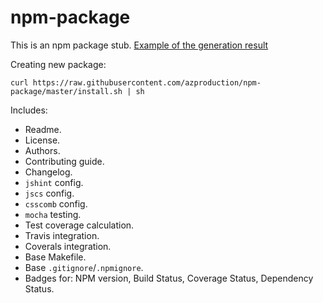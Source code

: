 # npm-package

This is an npm package stub. [Еxample of the generation result](https://github.com/azproduction/1css)

Creating new package:

```
curl https://raw.githubusercontent.com/azproduction/npm-package/master/install.sh | sh
```

Includes:

 * Readme.
 * License.
 * Authors.
 * Contributing guide.
 * Changelog.
 * `jshint` config.
 * `jscs` config.
 * `csscomb` config.
 * `mocha` testing.
 * Test coverage calculation.
 * Travis integration.
 * Coverals integration.
 * Base Makefile.
 * Base `.gitignore`/`.npmignore`.
 * Badges for: NPM version, Build Status, Coverage Status, Dependency Status.
